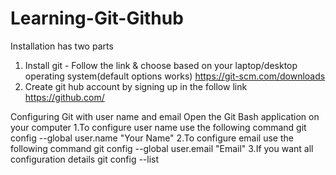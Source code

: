 # Learning-Git-Github
Installation has two parts
1. Install git - Follow the link & choose based on your laptop/desktop operating system(default options works)
   https://git-scm.com/downloads
2. Create git hub account by signing up in the follow link
   https://github.com/

Configuring Git with user name and email
   Open the Git Bash application on your computer
      1.To configure user name use the following command
         git config --global user.name "Your Name"
      2.To configure email use the following command
         git config --global user.email "Email"
      3.If you want all configuration details
         git config --list

